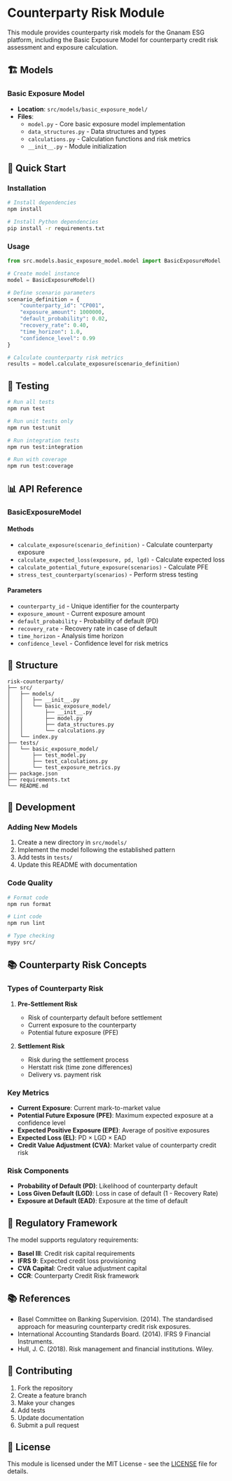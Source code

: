 # Counterparty Risk Module

This module provides counterparty risk models for the Gnanam ESG platform, including the Basic Exposure Model for counterparty credit risk assessment and exposure calculation.

## 🏗️ Models

### Basic Exposure Model
- **Location**: `src/models/basic_exposure_model/`
- **Files**:
  - `model.py` - Core basic exposure model implementation
  - `data_structures.py` - Data structures and types
  - `calculations.py` - Calculation functions and risk metrics
  - `__init__.py` - Module initialization

## 🚀 Quick Start

### Installation

```bash
# Install dependencies
npm install

# Install Python dependencies
pip install -r requirements.txt
```

### Usage

```python
from src.models.basic_exposure_model.model import BasicExposureModel

# Create model instance
model = BasicExposureModel()

# Define scenario parameters
scenario_definition = {
    "counterparty_id": "CP001",
    "exposure_amount": 1000000,
    "default_probability": 0.02,
    "recovery_rate": 0.40,
    "time_horizon": 1.0,
    "confidence_level": 0.99
}

# Calculate counterparty risk metrics
results = model.calculate_exposure(scenario_definition)
```

## 🧪 Testing

```bash
# Run all tests
npm run test

# Run unit tests only
npm run test:unit

# Run integration tests
npm run test:integration

# Run with coverage
npm run test:coverage
```

## 📊 API Reference

### BasicExposureModel

#### Methods

- `calculate_exposure(scenario_definition)` - Calculate counterparty exposure
- `calculate_expected_loss(exposure, pd, lgd)` - Calculate expected loss
- `calculate_potential_future_exposure(scenarios)` - Calculate PFE
- `stress_test_counterparty(scenarios)` - Perform stress testing

#### Parameters

- `counterparty_id` - Unique identifier for the counterparty
- `exposure_amount` - Current exposure amount
- `default_probability` - Probability of default (PD)
- `recovery_rate` - Recovery rate in case of default
- `time_horizon` - Analysis time horizon
- `confidence_level` - Confidence level for risk metrics

## 📁 Structure

```
risk-counterparty/
├── src/
│   ├── models/
│   │   ├── __init__.py
│   │   └── basic_exposure_model/
│   │       ├── __init__.py
│   │       ├── model.py
│   │       ├── data_structures.py
│   │       └── calculations.py
│   └── index.py
├── tests/
│   └── basic_exposure_model/
│       ├── test_model.py
│       ├── test_calculations.py
│       └── test_exposure_metrics.py
├── package.json
├── requirements.txt
└── README.md
```

## 🔧 Development

### Adding New Models

1. Create a new directory in `src/models/`
2. Implement the model following the established pattern
3. Add tests in `tests/`
4. Update this README with documentation

### Code Quality

```bash
# Format code
npm run format

# Lint code
npm run lint

# Type checking
mypy src/
```

## 📚 Counterparty Risk Concepts

### Types of Counterparty Risk

1. **Pre-Settlement Risk**
   - Risk of counterparty default before settlement
   - Current exposure to the counterparty
   - Potential future exposure (PFE)

2. **Settlement Risk**
   - Risk during the settlement process
   - Herstatt risk (time zone differences)
   - Delivery vs. payment risk

### Key Metrics

- **Current Exposure**: Current mark-to-market value
- **Potential Future Exposure (PFE)**: Maximum expected exposure at a confidence level
- **Expected Positive Exposure (EPE)**: Average of positive exposures
- **Expected Loss (EL)**: PD × LGD × EAD
- **Credit Value Adjustment (CVA)**: Market value of counterparty credit risk

### Risk Components

- **Probability of Default (PD)**: Likelihood of counterparty default
- **Loss Given Default (LGD)**: Loss in case of default (1 - Recovery Rate)
- **Exposure at Default (EAD)**: Exposure at the time of default

## 🏦 Regulatory Framework

The model supports regulatory requirements:
- **Basel III**: Credit risk capital requirements
- **IFRS 9**: Expected credit loss provisioning
- **CVA Capital**: Credit value adjustment capital
- **CCR**: Counterparty Credit Risk framework

## 📚 References

- Basel Committee on Banking Supervision. (2014). The standardised approach for measuring counterparty credit risk exposures.
- International Accounting Standards Board. (2014). IFRS 9 Financial Instruments.
- Hull, J. C. (2018). Risk management and financial institutions. Wiley.

## 🤝 Contributing

1. Fork the repository
2. Create a feature branch
3. Make your changes
4. Add tests
5. Update documentation
6. Submit a pull request

## 📄 License

This module is licensed under the MIT License - see the [LICENSE](LICENSE) file for details. 